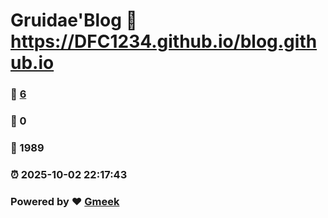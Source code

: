 # Gruidae'Blog :link: https://DFC1234.github.io/blog.github.io 
### :page_facing_up: [6](https://DFC1234.github.io/blog.github.io/tag.html) 
### :speech_balloon: 0 
### :hibiscus: 1989 
### :alarm_clock: 2025-10-02 22:17:43 
### Powered by :heart: [Gmeek](https://github.com/Meekdai/Gmeek)

